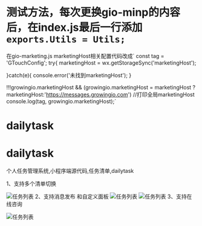 
# 测试方法，每次更换gio-minp的内容后，在index.js最后一行添加`exports.Utils = Utils;`
在gio-marketing.js marketingHost相关配置代码改成`
const tag = 'GTouchConfig';
try{
  marketingHost = wx.getStorageSync('marketingHost');
  
}catch(e){
  console.error('未找到marketingHost');
}

!!!growingio.marketingHost && (growingio.marketingHost = marketingHost ? marketingHost:'https://messages.growingio.com')
//打印全局marketingHost
console.log(tag, growingio.marketingHost);`

# dailytask
# dailytask
个人任务管理系统,小程序端源代码,任务清单,dailytask

1、支持多个清单切换

![任务列表](https://github.com/techidea8/dailytask/raw/master/1.jpg)
2、支持消息发布
和自定义面板
![任务列表](https://raw.githubusercontent.com/techidea8/dailytask/master/2.jpg)
![任务列表](https://raw.githubusercontent.com/techidea8/dailytask/master/4.jpg)
3、支持在线咨询


![任务列表](https://raw.githubusercontent.com/techidea8/dailytask/master/3.jpg)
